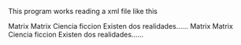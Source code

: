 This program works reading a xml file like this



<?xml version="1.0" encoding="UTF-8"?>
<peliculas>
	<peli id ="1">
		<titulo>Matrix</titulo>
		<duracion>Matrix</duracion>
		<genero>Ciencia ficcion</genero>	
		<sinopsis>Existen dos realidades......</sinopsis>
	</peli>
	<peli id ="2">
		<titulo>Matrix</titulo>
		<duracion>Matrix</duracion>
		<genero>Ciencia ficcion</genero>	
		<sinopsis>Existen dos realidades......</sinopsis>
	</peli>

</peliculas>


